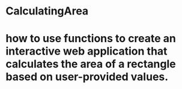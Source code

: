 # CalculatingArea
# how to use functions to create an interactive web application that calculates the area of a rectangle based on user-provided values.
